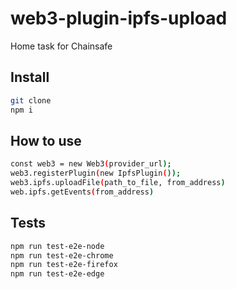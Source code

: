 web3-plugin-ipfs-upload
===========

Home task for Chainsafe

Install
------------

```bash
git clone
npm i
```

How to use
------------

```bash
const web3 = new Web3(provider_url);
web3.registerPlugin(new IpfsPlugin());
web3.ipfs.uploadFile(path_to_file, from_address)
web.ipfs.getEvents(from_address)
```

Tests
------------

```bash
npm run test-e2e-node
npm run test-e2e-chrome
npm run test-e2e-firefox
npm run test-e2e-edge
```
